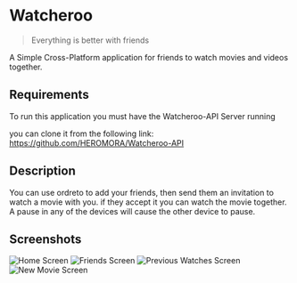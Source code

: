 # Watcheroo

> Everything is better with friends

A Simple Cross-Platform application for friends to watch movies and videos together.

## Requirements

To run this application you must have the Watcheroo-API Server running

you can clone it from the following link: https://github.com/HEROMORA/Watcheroo-API

## Description

You can use ordreto to add your friends, then send them an invitation to watch a movie with you.
if they accept it you can watch the movie together.
A pause in any of the devices will cause the other device to pause.


## Screenshots

![Home Screen](https://i.imgur.com/wUuahiS.png)
![Friends Screen](https://i.imgur.com/naVqoFy.png)
![Previous Watches Screen](https://i.imgur.com/NhYFYyG.png)
![New Movie Screen](https://i.imgur.com/Unxof0O.png)

